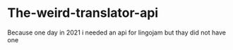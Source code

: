 # The-weird-translator-api

Because one day in 2021 i needed an api for lingojam but thay did not have one
